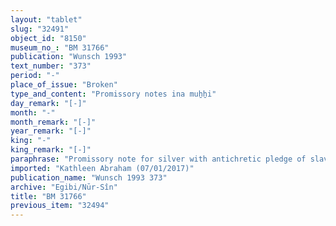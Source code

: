 ```yaml
---
layout: "tablet"
slug: "32491"
object_id: "8150"
museum_no_: "BM 31766"
publication: "Wunsch 1993"
text_number: "373"
period: "-"
place_of_issue: "Broken"
type_and_content: "Promissory notes ina muẖẖi"
day_remark: "[-]"
month: "-"
month_remark: "[-]"
year_remark: "[-]"
king: "-"
king_remark: "[-]"
paraphrase: "Promissory note for silver with antichretic pledge of slave. Fragmentary.<br /> The upper half of the tablet is broken off. A broken amount of silver should be delivered in Ṭebēt (X) and its payment is secured by the pledge of the debtors&#39; female slave (<strong><sup>f</sup>C</strong>). No other creditor shall exercise any rights over her until <strong>A</strong> has received the full repayment of his silver, namely 30 shekels. The income from the slave&#39;s work pays for the interest (antichresis). Should the pledged slave go to another place, the debtors shall pay 0;0.3 kor barley on a daily basis to <strong>A</strong> as compensatory payment (<em>mandattu</em>) for his loss of income from the absent slave. The (indebted) silver is what has been paid for the <em>rikis qabli </em>that ... [broken off]. The names of witnesses and of the scribe are broken off.&nbsp;&nbsp;&nbsp;<br /> <br /> <strong>A</strong> = Iddin-Marduk/Iqī&scaron;āya//Nūr-S&icirc;n; <strong>B<sub>1</sub></strong> = Arad-Bēl/...; <strong>B<sub>2</sub></strong> = &hellip;//Balāssu; <strong><sup>f</sup>C</strong> = <sup>f</sup>Kalbatu, slave of <strong>B</strong>"
imported: "Kathleen Abraham (07/01/2017)"
publication_name: "Wunsch 1993 373"
archive: "Egibi/Nūr-Sîn"
title: "BM 31766"
previous_item: "32494"
---
```


